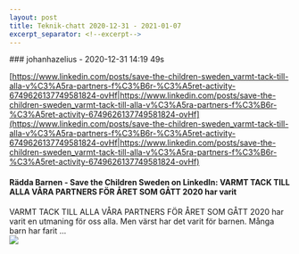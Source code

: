 ```yaml
---
layout: post
title: Teknik-chatt 2020-12-31 - 2021-01-07
excerpt_separator: <!--excerpt-->
---
```

<section class="message" markdown="1">
### johanhazelius - 2020-12-31 14:19 49s

[https://www.linkedin.com/posts/save-the-children-sweden_varmt-tack-till-alla-v%C3%A5ra-partners-f%C3%B6r-%C3%A5ret-activity-6749626137749581824-ovHf|https://www.linkedin.com/posts/save-the-children-sweden_varmt-tack-till-alla-v%C3%A5ra-partners-f%C3%B6r-%C3%A5ret-activity-6749626137749581824-ovHf](https://www.linkedin.com/posts/save-the-children-sweden_varmt-tack-till-alla-v%C3%A5ra-partners-f%C3%B6r-%C3%A5ret-activity-6749626137749581824-ovHf|https://www.linkedin.com/posts/save-the-children-sweden_varmt-tack-till-alla-v%C3%A5ra-partners-f%C3%B6r-%C3%A5ret-activity-6749626137749581824-ovHf)

<div class="attachment"><h4>Rädda Barnen - Save the Children Sweden on LinkedIn: VARMT TACK TILL ALLA VÅRA PARTNERS FÖR ÅRET SOM GÅTT 2020 har varit</h4><div class="text">VARMT TACK TILL ALLA VÅRA PARTNERS FÖR ÅRET SOM GÅTT 2020 har varit en utmaning för oss alla. Men värst har det varit för barnen. Många barn har farit ...</div>
<a href="https://www.linkedin.com/posts/save-the-children-sweden_varmt-tack-till-alla-v%C3%A5ra-partners-f%C3%B6r-%C3%A5ret-activity-6749626137749581824-ovHf"><img src="https://media-exp1.licdn.com/dms/image/C4E22AQFlVdxZJeDoFg/feedshare-shrink_1280-alternative/0/1609236272290?e=1612396800&v=beta&t=yp_EAQ2hBdQWdTPmVTWqcVXx8iOa-smsMRhdQobNViM" fallback="Rädda Barnen - Save the Children Sweden on LinkedIn: VARMT TACK TILL ALLA VÅRA PARTNERS FÖR ÅRET SOM GÅTT 2020 har varit"/></a></div>
    

<!--excerpt-->
</section>